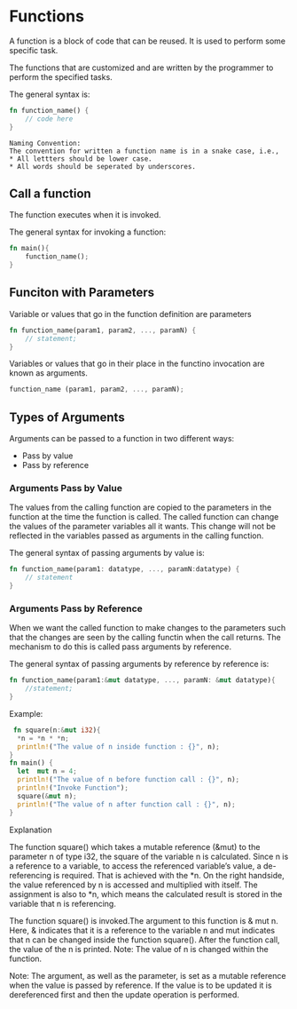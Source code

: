 # Functions

A function is a block of code that can be reused. It is used to perform some specific task.

The functions that are customized and are written by the programmer to perform the specified tasks.

The general syntax is:
```rust
fn function_name() {
    // code here
}
```
    Naming Convention: 
    The convention for written a function name is in a snake case, i.e.,
    * All lettters should be lower case.
    * All words should be seperated by underscores.

## Call a function

The function executes when it is invoked.

The general syntax for invoking a function:
```rust
fn main(){
    function_name();
}
```

## Funciton with Parameters

Variable or values that go in the function definition are parameters
```rust
fn function_name(param1, param2, ..., paramN) {
    // statement;
}
```

Variables or values that go in their place in the functino invocation are known as arguments.
```rust
function_name (param1, param2, ..., paramN);
```

## Types of Arguments

Arguments can be passed to a function in two different ways:
* Pass by value
* Pass by reference

### Arguments Pass by Value
The values from the calling function are copied to the parameters in the function at the time the function is called. The called function can change the values of the parameter variables all it wants. This change will not be reflected in the variables passed as arguments in the calling function.

The general syntax of passing arguments by value is:

```rust
fn function_name(param1: datatype, ..., paramN:datatype) {
    // statement
}
```

### Arguments Pass by Reference
When we want the called function to make changes to the parameters such that the changes are seen by the calling functin when the call returns. The mechanism to do this is called pass arguments by reference.

The general syntax of passing arguments by reference by reference is:

```rust
fn function_name(param1:&mut datatype, ..., paramN: &mut datatype){
    //statement;
}
```

Example: 

```rust
 fn square(n:&mut i32){
  *n = *n * *n;
  println!("The value of n inside function : {}", n);
}  
fn main() {
  let  mut n = 4;
  println!("The value of n before function call : {}", n);
  println!("Invoke Function");
  square(&mut n);
  println!("The value of n after function call : {}", n);
}
```

Explanation

The function square() which takes a mutable reference (&mut) to the parameter n of type i32, the square of the variable n is calculated. Since n is a reference to a variable, to access the referenced variable’s value, a de-referencing is required. That is achieved with the *n. On the right handside, the value referenced by n is accessed and multiplied with itself. The assignment is also to *n, which means the calculated result is stored in the variable that n is referencing.

The function square() is invoked.The argument to this function is & mut n. Here, & indicates that it is a reference to the variable n and mut indicates that n can be changed inside the function square().
After the function call, the value of the n is printed.
Note: The value of n is changed within the function.

Note: The argument, as well as the parameter, is set as a mutable reference when the value is passed by reference. If the value is to be updated it is dereferenced first and then the update operation is performed.